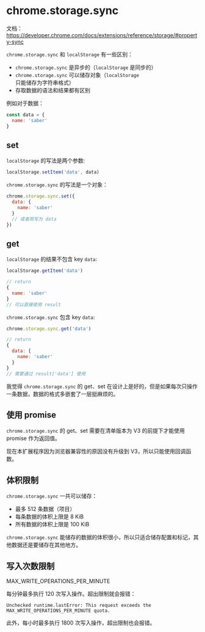 # chrome.storage.sync

文档： https://developer.chrome.com/docs/extensions/reference/storage/#property-sync

`chrome.storage.sync` 和 `localStorage` 有一些区别：

- `chrome.storage.sync` 是异步的（`localStorage` 是同步的）
- `chrome.storage.sync` 可以储存对象（`localStorage` 只能储存为字符串格式）
- 存取数据的语法和结果都有区别

例如对于数据：

```js
const data = {
  name: 'saber'
}
```

## set

`localStorage` 的写法是两个参数:

```js
localStorage.setItem('data', data)
```

`chrome.storage.sync` 的写法是一个对象：

```js
chrome.storage.sync.set({
  data: {
    name: 'saber'
  }
  // 或者简写为 data
})
```

## get

`localStorage` 的结果不包含 key `data`:

```js
localStorage.getItem('data')

// return
{
  name: 'saber'
}
// 可以直接使用 result
```

`chrome.storage.sync` 包含 key `data`:
```js
chrome.storage.sync.get('data')

// return
{
  data: {
    name: 'saber'
  }
}
// 需要通过 result['data'] 使用
```

我觉得 `chrome.storage.sync` 的 get、set 在设计上是好的，但是如果每次只操作一条数据，数据的格式多嵌套了一层挺麻烦的。

## 使用 promise

`chrome.storage.sync` 的 get、set 需要在清单版本为 V3 的前提下才能使用 promise 作为返回值。

现在本扩展程序因为浏览器兼容性的原因没有升级到 V3，所以只能使用回调函数。

## 体积限制

`chrome.storage.sync` 一共可以储存：
- 最多 512 条数据（项目）
- 每条数据的体积上限是 8 KiB
- 所有数据的体积上限是 100 KiB

`chrome.storage.sync` 能储存的数据的体积很小，所以只适合储存配置和标记，其他数据还是要储存在其他地方。

## 写入次数限制

MAX_WRITE_OPERATIONS_PER_MINUTE

每分钟最多执行 120 次写入操作。超出限制就会报错：

```
Unchecked runtime.lastError: This request exceeds the MAX_WRITE_OPERATIONS_PER_MINUTE quota.
```

此外，每小时最多执行 1800 次写入操作，超出限制也会报错。

